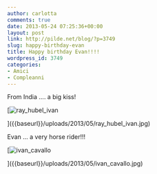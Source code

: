 ```yaml
---
author: carlotta
comments: true
date: 2013-05-24 07:25:36+00:00
layout: post
link: http://pilde.net/blog/?p=3749
slug: happy-birthday-evan
title: Happy birthday Evan!!!!
wordpress_id: 3749
categories:
- Amici
- Compleanni
---
```


From India .... a big kiss!

[![ray_hubel_ivan]({{baseurl}}/uploads/2013/05/ray_hubel_ivan.jpg)


]({{baseurl}}/uploads/2013/05/ray_hubel_ivan.jpg)


Evan ... a very horse rider!!!

[![ivan_cavallo]({{baseurl}}/uploads/2013/05/ivan_cavallo.jpg)


]({{baseurl}}/uploads/2013/05/ivan_cavallo.jpg)



